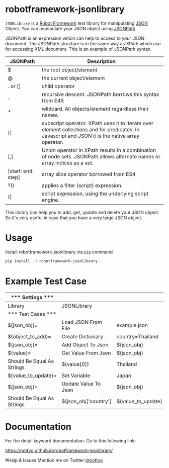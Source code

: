 # robotframework-jsonlibrary
``JSONLibrary`` is a [Robot Framework](http://robotframework.org/) test library for manipulating [JSON](http://json.org/) Object. You can manipulate your JSON object using [JSONPath](http://goessner.net/articles/JsonPath/)

JSONPath is an expression which can help to access to your JSON document. The JSONPath structure is in the same way as XPath which use for accessing XML document. This is an example of JSONPath syntax.

| JSONPath | Description |
|----------|-------------|
| $        | the root object/element |
| @        | the current object/element |
| . or []  | child operator |
| ..       | recursive descent. JSONPath borrows this syntax from E4X |
| *        | wildcard. All objects/element regardless their names. |
| []       | subscript operator. XPath uses it to iterate over element collections and for predicates. In Javascript and JSON it is the native array operator. |
| [,]      | Union operator in XPath results in a combination of node sets. JSONPath allows alternate names or array indices as a set. |
| [start\: end\: step] | array slice operator borrowed from ES4 |
| ?()      | applies a filter (script) expression. |
| ()       | script expression, using the underlying script engine. |

This library can help you to add, get, update and delete your JSON object. So it's very useful in case that you have a very large JSON object.

# Usage
Install robotframework-jsonlibrary via ``pip`` command
```bash
pip install -U robotframework-jsonlibrary
```
# Example Test Case

*** Settings ***  |                     |                  |            |                  |
----------------- |-------------------- |----------------- |----------- |----------------- |
Library           | JSONLibrary         |                  |            |                  |
*** Test Cases ***|                     |                  |            |                  |
${json_obj}=      | Load JSON From File | example.json     |            |                  |
${object_to_add}= | Create Dictionary   | country=Thailand |            |                  |
${json_obj}=      | Add Object To Json  | ${json_obj}      | $..address | ${object_to_add} |
${value}=         | Get Value From Json | ${json_obj}      | $..country |                  |
|Should Be Equal As Strings | ${value[0]} | Thailand       |            |                  |
|${value_to_update}=| Set Variable     | Japan             |            |                  |
|${json_obj}=     | Update Value To Json | ${json_obj}     | $..country | ${value_to_update}|
|Should Be Equal As Strings | ${json_obj['country'] | ${value_to_update} |   |             |

# Documentation
For the detail keyword documentation. Go to this following link:

https://nottyo.github.io/robotframework-jsonlibrary/

#Help & Issues
Mention me on Twitter [@nottyo](https://twitter.com/nottyo) 



